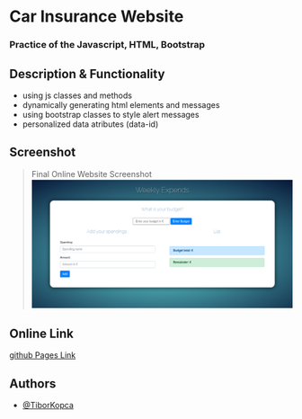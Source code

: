 # Car Insurance Website
### Practice of the Javascript, HTML, Bootstrap 

## Description & Functionality
* using js classes and methods
* dynamically generating html elements and messages
* using bootstrap classes to style alert messages
* personalized data atributes (data-id)

## Screenshot
>Final Online Website Screenshot
![here](/screenshots/screenshot.png)

## Online Link
[github Pages Link](https://tiborkopca.github.io/)

## Authors

- [@TiborKopca](https://github.com/TiborKopca)
